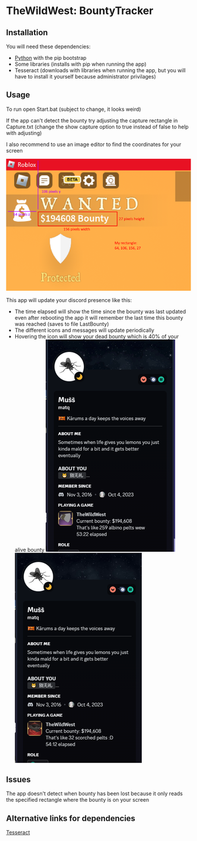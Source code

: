 [comment]: <> ([23/12/2023] Thanks to .luobu for testing)
# TheWildWest: BountyTracker
## Installation
You will need these dependencies:
 - [Python](https://www.python.org/downloads/) with the pip bootstrap
 - Some libraries (installs with pip when running the app)
 - Tesseract (downloads with libraries when running the app,
but you will have to install it yourself because administrator privilages)

## Usage
To run open Start.bat (subject to change, it looks weird)

If the app can't detect the bounty try adjusting the capture rectangle in Capture.txt (change the show capture option to true instead of false to help with adjusting)

I also recommend to use an image editor to find the coordinates for your screen

![Example1](Source/tutorial/Example1.png)

This app will update your discord presence like this:
 - The time elapsed will show the time since the bounty was last updated even after rebooting the app it will remember the last time this bounty was reached (saves to file LastBounty)
 - The different icons and messages will update periodically
 - Hovering the icon will show your dead bounty which is 40% of your alive bounty
![Showcase](Source/tutorial/Showcase.png)
![Showcase2](Source/tutorial/Showcase2.png)

## Issues
The app doesn't detect when bounty has been lost because it only reads the specified rectangle where the bounty is on your screen

## Alternative links for dependencies
[Tesseract](https://www.google.com/url?sa=t&rct=j&q=&esrc=s&source=web&cd=&ved=2ahUKEwiz0_vtqKSDAxWjERAIHYegAoMQFnoECA4QAQ&url=https%3A%2F%2Fsourceforge.net%2Fprojects%2Ftesseract-ocr-alt%2Ffiles%2Ftesseract-ocr-setup-3.02.02.exe%2Fdownload&usg=AOvVaw1rP0XHY_cpKegWb85nK_Mo&opi=89978449)
